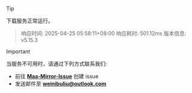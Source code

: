> [!TIP]
下载服务正常运行。


> 响应时间: 2025-04-25 05:58:11+08:00
> 响应耗时: 501.12ms
> 版本信息: v5.15.3

> [!IMPORTANT]
> 当服务不可用时，请通过下列方式联系我们: 
> - 前往 **[Maa-Mirror-Issue](https://github.com/MaaMirror/Maa-Mirror-Issue/issues)** 创建 issue
> - 发送邮件至 **<a href="mailto:weinibuliu@outlook.com">weinibuliu@outlook.com</a>**